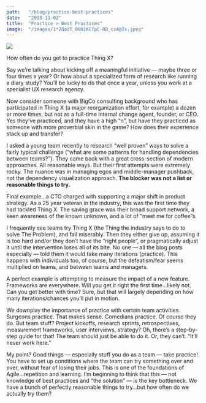 ```yaml
---
path:	"/blog/practice-best-practices"
date:	"2018-11-02"
title:	"Practice > Best Practices"
image:	"/images/1*2QadT_O6NiKCfpC-RB_csA@2x.jpeg"
---
```


![](/images/1*2QadT_O6NiKCfpC-RB_csA@2x.jpeg)

How often do you get to practice Thing X?

Say we’re talking about kicking off a meaningful initiative — maybe three or four times a year? Or how about a specialized form of research like running a diary study? You’ll be lucky to do that once a year, unless you work at a specialist UX research agency.

Now consider someone with BigCo consulting background who has participated in Thing X (a major reorganization effort, for example) a dozen or more times, but not as a full-time internal change agent, founder, or CEO. Yes they’ve practiced, and they have a high “n”, but have they practiced as someone with more proverbial skin in the game? How does their experience stack up and transfer?

I asked a young team recently to research “well proven” ways to solve a fairly typical challenge (“what are some patterns for handling dependencies between teams?”). They came back with a great cross-section of modern approaches. All reasonable ways. But their first attempts were extremely rocky. The nuance was in managing egos and middle-manager pushback, not the dependency visualization approach. **The blocker was not a list or reasonable things to try.**

Final example…a CTO charged with supporting a major shift in product strategy. As a 25 year veteran in the industry, this was the first time they had tackled Thing X. The saving grace was their broad support network, a keen awareness of the known unknown, and a lot of “meet me for coffee”s.

I frequently see teams try Thing X (the Thing the industry says to do to solve The Problem), and fail miserably. Then they either give up, assuming it is too hard and/or they don’t have the “right people”, or pragmatically adjust it until the intervention loses all of its bite. No one — all the blog posts especially — told them it would take many iterations (practice). This happens with individuals too, of course, but the defeatism/fear seems multiplied on teams, and between teams and managers.

A perfect example is attempting to measure the impact of a new feature. Frameworks are everywhere. Will you get it right the first time…likely not. Can you get better with time? Sure, but that will largely depending on how many iterations/chances you’ll put in motion.

We downplay the importance of practice with certain team activities. Surgeons practice. That makes sense. Comedians practice. Of course they do. But team stuff? Project kickoffs, research sprints, retrospectives, measurement frameworks, user interviews, strategy? Oh, there’s a step-by-step guide for that! The team should just be able to do it. Or, they can’t. “It’ll never work here.”

My point? Good things — especially stuff you do as a team — take practice! You have to set up conditions where the team can try something over and over, without fear of losing their jobs. This is one of the foundations of Agile…repetition and learning. I’m beginning to think that this — not knowledge of best practices and “the solution” — is the key bottleneck. We have a bunch of perfectly reasonable things to try…but how often do we actually try them?

